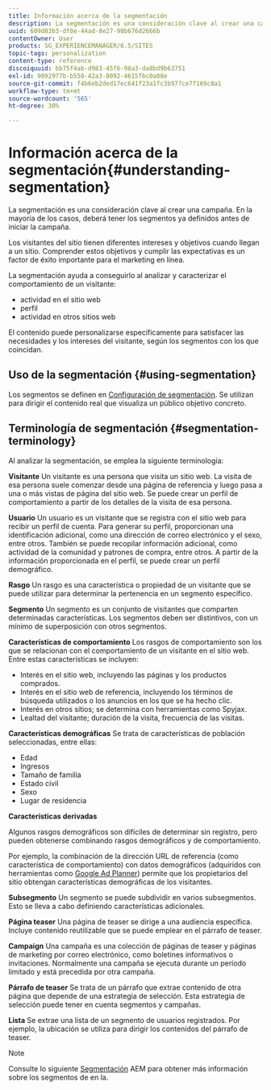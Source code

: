 ```yaml
---
title: Información acerca de la segmentación
description: La segmentación es una consideración clave al crear una campaña. En la mayoría de los casos, deberá tener los segmentos ya definidos antes de iniciar la campaña.
uuid: 609d83b3-df0e-44ad-8e27-90b676d2666b
contentOwner: User
products: SG_EXPERIENCEMANAGER/6.5/SITES
topic-tags: personalization
content-type: reference
discoiquuid: bb75f4ab-d983-45f6-98a3-da8bd9b63751
exl-id: 9092977b-b558-42a3-8092-4615fbc0a08e
source-git-commit: f4b6eb2ded17ec641f23a1fc3b977ce77169c8a1
workflow-type: tm+mt
source-wordcount: '565'
ht-degree: 30%

---
```


# Información acerca de la segmentación{#understanding-segmentation}

La segmentación es una consideración clave al crear una campaña. En la mayoría de los casos, deberá tener los segmentos ya definidos antes de iniciar la campaña.

Los visitantes del sitio tienen diferentes intereses y objetivos cuando llegan a un sitio. Comprender estos objetivos y cumplir las expectativas es un factor de éxito importante para el marketing en línea.

La segmentación ayuda a conseguirlo al analizar y caracterizar el comportamiento de un visitante:

* actividad en el sitio web
* perfil
* actividad en otros sitios web

El contenido puede personalizarse específicamente para satisfacer las necesidades y los intereses del visitante, según los segmentos con los que coincidan.

## Uso de la segmentación {#using-segmentation}

Los segmentos se definen en [Configuración de segmentación](/help/sites-administering/campaign-segmentation.md). Se utilizan para dirigir el contenido real que visualiza un público objetivo concreto.

## Terminología de segmentación {#segmentation-terminology}

Al analizar la segmentación, se emplea la siguiente terminología:

**Visitante** Un visitante es una persona que visita un sitio web. La visita de esa persona suele comenzar desde una página de referencia y luego pasa a una o más vistas de página del sitio web. Se puede crear un perfil de comportamiento a partir de los detalles de la visita de esa persona.

**Usuario** Un usuario es un visitante que se registra con el sitio web para recibir un perfil de cuenta. Para generar su perfil, proporcionan una identificación adicional, como una dirección de correo electrónico y el sexo, entre otros. También se puede recopilar información adicional, como actividad de la comunidad y patrones de compra, entre otros. A partir de la información proporcionada en el perfil, se puede crear un perfil demográfico.

**Rasgo** Un rasgo es una característica o propiedad de un visitante que se puede utilizar para determinar la pertenencia en un segmento específico.

**Segmento** Un segmento es un conjunto de visitantes que comparten determinadas características. Los segmentos deben ser distintivos, con un mínimo de superposición con otros segmentos.

**Características de comportamiento** Los rasgos de comportamiento son los que se relacionan con el comportamiento de un visitante en el sitio web. Entre estas características se incluyen:

* Interés en el sitio web, incluyendo las páginas y los productos comprados.
* Interés en el sitio web de referencia, incluyendo los términos de búsqueda utilizados o los anuncios en los que se ha hecho clic.
* Interés en otros sitios; se determina con herramientas como Spyjax.
* Lealtad del visitante; duración de la visita, frecuencia de las visitas.

**Características demográficas** Se trata de características de población seleccionadas, entre ellas:

* Edad
* Ingresos
* Tamaño de familia
* Estado civil
* Sexo
* Lugar de residencia

**Características derivadas**

Algunos rasgos demográficos son difíciles de determinar sin registro, pero pueden obtenerse combinando rasgos demográficos y de comportamiento.

Por ejemplo, la combinación de la dirección URL de referencia (como característica de comportamiento) con datos demográficos (adquiridos con herramientas como [Google Ad Planner](https://www.google.com/adplanner/)) permite que los propietarios del sitio obtengan características demográficas de los visitantes.

**Subsegmento** Un segmento se puede subdividir en varios subsegmentos. Esto se lleva a cabo definiendo características adicionales.

**Página teaser** Una página de teaser se dirige a una audiencia específica. Incluye contenido reutilizable que se puede emplear en el párrafo de teaser.

**Campaign** Una campaña es una colección de páginas de teaser y páginas de marketing por correo electrónico, como boletines informativos o invitaciones. Normalmente una campaña se ejecuta durante un período limitado y está precedida por otra campaña.

**Párrafo de teaser** Se trata de un párrafo que extrae contenido de otra página que depende de una estrategia de selección. Esta estrategia de selección puede tener en cuenta segmentos y campañas.

**Lista** Se extrae una lista de un segmento de usuarios registrados. Por ejemplo, la ubicación se utiliza para dirigir los contenidos del párrafo de teaser.

>[!NOTE]
>
>Consulte lo siguiente [Segmentación](/help/sites-administering/campaign-segmentation.md) AEM para obtener más información sobre los segmentos de en la.
